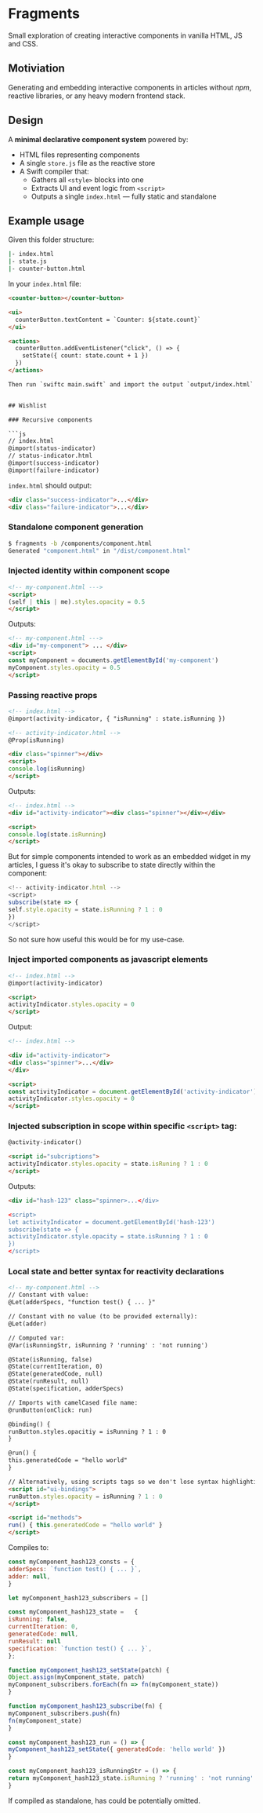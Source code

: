 # Fragments

Small exploration of creating interactive components in vanilla HTML, JS and CSS.

## Motiviation

Generating and embedding interactive components in articles without *npm*, reactive libraries, or any heavy modern frontend stack.

## Design

A **minimal declarative component system** powered by:

- HTML files representing components
- A single `store.js` file as the reactive store
- A Swift compiler that:
  - Gathers all `<style>` blocks into one
  - Extracts UI and event logic from `<script>`
  - Outputs a single `index.html` — fully static and standalone

## Example usage

Given this folder structure:

```bash
|- index.html
|- state.js
|- counter-button.html
```

In your `index.html` file:

```html
<counter-button></counter-button>

<ui>
  counterButton.textContent = `Counter: ${state.count}`
</ui>

<actions>
  counterButton.addEventListener("click", () => {
    setState({ count: state.count + 1 })
  })
</actions>

Then run `swiftc main.swift` and import the output `output/index.html` into your article (with an iframe or an embedding system)


## Wishlist

### Recursive components

```js
// index.html
@import(status-indicator)
// status-indicator.html
@import(success-indicator)
@import(failure-indicator)
```

`index.html` should output:

```html
<div class="success-indicator">...</div>
<div class="failure-indicator">...</div>
```

### Standalone component generation

```bash
$ fragments -b /components/component.html
Generated "component.html" in "/dist/component.html"
```

### Injected identity within component scope

```html
<!-- my-component.html --->
<script>
(self | this | me).styles.opacity = 0.5
</script>
```

Outputs:

```html
<!-- my-component.html --->
<div id="my-component"> ... </div>
<script>
const myComponent = documents.getElementById('my-component')
myComponent.styles.opacity = 0.5
</script>
```

### Passing reactive props

```html
<!-- index.html -->
@import(activity-indicator, { "isRunning" : state.isRunning })
```

```html
<!-- activity-indicator.html -->
@Prop(isRunning)

<div class="spinner"></div>
<script>
console.log(isRunning)
</script>

```

Outputs:

```html
<!-- index.html -->
<div id="activity-indicator"><div class="spinner"></div></div>

<script>
console.log(state.isRunning)
</script>
```

But for simple components intended to work as an embedded widget in my articles, I guess it's okay to subscribe to state directly within the component:

```js
<!-- activity-indicator.html -->
<script>
subscribe(state => {
self.style.opacity = state.isRunning ? 1 : 0
})
</script>
```

So not sure how useful this would be for my use-case.

### Inject imported components as javascript elements

```html
<!-- index.html -->
@import(activity-indicator)

<script>
activityIndicator.styles.opacity = 0
</script>
```

Output:

```html
<!-- index.html -->

<div id="activity-indicator">
<div class="spinner">...</div>
</div>

<script>
const activityIndicator = document.getElementById('activity-indicator')
activityIndicator.styles.opacity = 0
</script>
```

### Injected subscription in scope within specific `<script>` tag:

```html
@activity-indicator()

<script id="subcriptions">
activityIndicator.styles.opacity = state.isRuning ? 1 : 0
</script>
```

Outputs:

```html
<div id="hash-123" class="spinner>...</div>

<script>
let activityIndicator = document.getElementById('hash-123')
subscribe(state => {
activityIndicator.style.opacity = state.isRunning ? 1 : 0
})
</script>
```

### Local state and better syntax for reactivity declarations

```html
<!-- my-component.html -->
// Constant with value:
@Let(adderSpecs, "function test() { ... }"

// Constant with no value (to be provided externally):
@Let(adder)

// Computed var:
@Var(isRunningStr, isRunning ? 'running' : 'not running')

@State(isRunning, false)
@State(currentIteration, 0)
@State(generatedCode, null)
@State(runResult, null)
@State(specification, adderSpecs)

// Imports with camelCased file name:
@runButton(onClick: run)

@binding() {
runButton.styles.opacitiy = isRunning ? 1 : 0
}

@run() { 
this.generatedCode = "hello world" 
}

// Alternatively, using scripts tags so we don't lose syntax highlighting):
<script id="ui-bindings">
runButton.styles.opacity = isRunning ? 1 : 0
</script>

<script id="methods">
run() { this.generatedCode = "hello world" }
</script>
```

Compiles to:

```js
const myComponent_hash123_consts = {
adderSpecs: `function test() { ... }`,
adder: null,
}

let myComponent_hash123_subscribers = []

const myComponent_hash123_state = 	{
isRunning: false,
currentIteration: 0,
generatedCode: null,
runResult: null
specification: `function test() { ... }`,
};

function myComponent_hash123_setState(patch) {
Object.assign(myComponent_state, patch)
myComponent_subscribers.forEach(fn => fn(myComponent_state))
}

function myComponent_hash123_subscribe(fn) {
myComponent_subscribers.push(fn)
fn(myComponent_state)
}

const myComponent_hash123_run = () => {
myComponent_hash123_setState({ generatedCode: 'hello world' })
}

const myComponent_hash123_isRunningStr = () => {
return myComponent_hash123_state.isRunning ? 'running' : 'not running'
}

```
  
If compiled as standalone, has could be potentially omitted.
